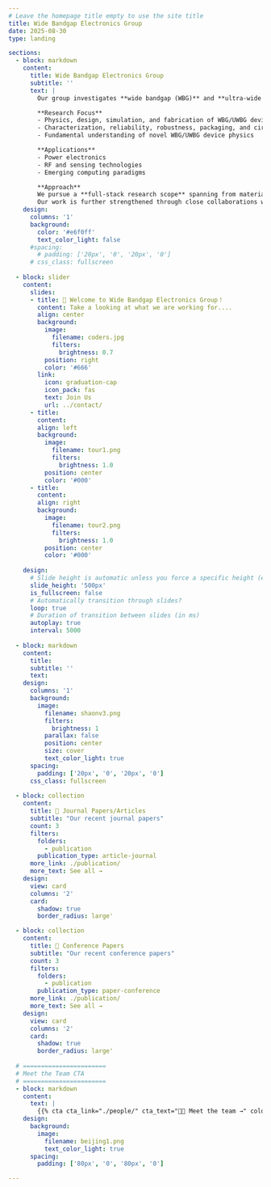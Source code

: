 ```yaml
---
# Leave the homepage title empty to use the site title
title: Wide Bandgap Electronics Group
date: 2025-08-30
type: landing

sections:
  - block: markdown
    content:
      title: Wide Bandgap Electronics Group
      subtitle: ''
      text: |
        Our group investigates **wide bandgap (WBG)** and **ultra-wide bandgap (UWBG)** materials and devices for next-generation electronic applications.  

        **Research Focus**  
        - Physics, design, simulation, and fabrication of WBG/UWBG devices  
        - Characterization, reliability, robustness, packaging, and circuit-level applications  
        - Fundamental understanding of novel WBG/UWBG device physics  

        **Applications**  
        - Power electronics  
        - RF and sensing technologies  
        - Emerging computing paradigms  

        **Approach**  
        We pursue a **full-stack research scope** spanning from materials and devices to circuits and algorithms, with an emphasis on **material–device co-design enhanced by machine learning**.  
        Our work is further strengthened through close collaborations with industry partners.
    design:
      columns: '1'
      background:
        color: '#e6f0ff'  
        text_color_light: false
      #spacing:
        # padding: ['20px', '0', '20px', '0']
      # css_class: fullscreen
    
  - block: slider
    content:
      slides:
      - title: 👋 Welcome to Wide Bandgap Electronics Group！
        content: Take a looking at what we are working for....
        align: center
        background:
          image:
            filename: coders.jpg
            filters:
              brightness: 0.7
          position: right
          color: '#666'
        link:
          icon: graduation-cap
          icon_pack: fas
          text: Join Us
          url: ../contact/
      - title: 
        content: 
        align: left
        background:
          image:
            filename: tour1.png
            filters:
              brightness: 1.0
          position: center
          color: '#000'
      - title:
        content:
        align: right
        background:
          image:
            filename: tour2.png
            filters:
              brightness: 1.0
          position: center
          color: '#000'
        
    design:
      # Slide height is automatic unless you force a specific height (e.g. '400px')
      slide_height: '500px'
      is_fullscreen: false
      # Automatically transition through slides?
      loop: true
      # Duration of transition between slides (in ms)
      autoplay: true
      interval: 5000
  
  - block: markdown
    content:
      title:
      subtitle: ''
      text:
    design:
      columns: '1'
      background:
        image: 
          filename: shaonv3.png
          filters:
            brightness: 1
          parallax: false
          position: center
          size: cover
          text_color_light: true
      spacing:
        padding: ['20px', '0', '20px', '0']
      css_class: fullscreen
    
  - block: collection
    content:
      title: 📑 Journal Papers/Articles
      subtitle: "Our recent journal papers"
      count: 3
      filters:
        folders:
          - publication
        publication_type: article-journal
      more_link: ./publication/
      more_text: See all →
    design:
      view: card
      columns: '2'
      card:
        shadow: true
        border_radius: large'

  - block: collection
    content:
      title: 📰 Conference Papers  
      subtitle: "Our recent conference papers"
      count: 3
      filters:
        folders:
          - publication
        publication_type: paper-conference
      more_link: ./publication/
      more_text: See all →
    design:
      view: card
      columns: '2'
      card:
        shadow: true
        border_radius: large'
    
  # =======================
  # Meet the Team CTA
  # =======================
  - block: markdown
    content:
      text: |
        {{% cta cta_link="./people/" cta_text="👩‍🔬 Meet the team →" color="primary" %}}
    design:
      background:
        image:
          filename: beijing1.png
          text_color_light: true
      spacing:
        padding: ['80px', '0', '80px', '0']

---
```


